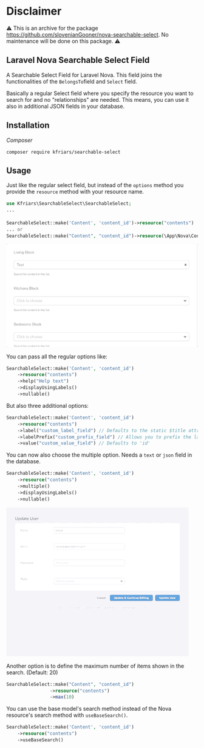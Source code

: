 # Disclaimer

⚠️ This is an archive for the package https://github.com/slovenianGooner/nova-searchable-select. No maintenance will be done on this package. ⚠️

## Laravel Nova Searchable Select Field

A Searchable Select Field for Laravel Nova. This field joins the functionalities of the `BelongsTo`field
and `Select` field.

Basically a regular Select field where you specify the resource you want to search for and no "relationships"
are needed. This means, you can use it also in additional JSON fields in your database.

## Installation

_Composer_

```
composer require kfriars/searchable-select
```

## Usage

Just like the regular select field, but instead of the `options` method you provide the `resource` method
with your resource name.

```php
use Kfriars\SearchableSelect\SearchableSelect;
...

SearchableSelect::make('Content', 'content_id')->resource("contents")
... or
SearchableSelect::make("Content", "content_id")->resource(\App\Nova\Content::class)
```

![](usage.gif)

You can pass all the regular options like:

```php
SearchableSelect::make('Content', 'content_id')
    ->resource("contents")
    ->help("Help text")
    ->displayUsingLabels()
    ->nullable()
```

But also three additional options:

```php
SearchableSelect::make('Content', 'content_id')
    ->resource("contents")
    ->label("custom_label_field") // Defaults to the static $title attribute of the resource class
    ->labelPrefix("custom_prefix_field") // Allows you to prefix the label field with one other field, i.e. "code":"label"
    ->value("custom_value_field") // Defaults to 'id'
```

You can now also choose the multiple option. Needs a `text` or `json` field in the database.

```php
SearchableSelect::make('Content', 'content_id')
    ->resource("contents")
    ->multiple()
    ->displayUsingLabels()
    ->nullable()
```

![](multiple.gif)

Another option is to define the maximum number of items shown in the search. (Default: 20)

```php
SearchableSelect::make("Content", "content_id")
                ->resource("contents")
                ->max(10)
```

You can use the base model's search method instead of the Nova resource's search method with `useBaseSearch()`.

```php
SearchableSelect::make('Content', 'content_id')
    ->resource("contents")
    ->useBaseSearch()
```
